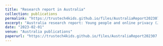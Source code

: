 ```yaml
---
title: "Research report in Australia"
collection: publications
permalink: "https://trustech4kids.github.io/files/AustraliaReport202307.pdf"
excerpt: "Australia research report: Young people and online privacy (July 2023)"
date: "2023-02-01"
venue: "Australia publications"
paperurl: "https://trustech4kids.github.io/files/AustraliaReport202307.pdf"
---
```

